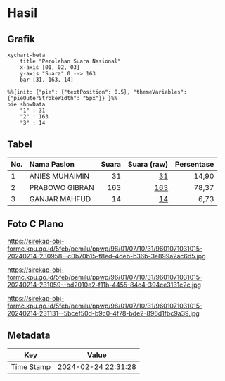 # Hasil

## Grafik

```mermaid
xychart-beta
    title "Perolehan Suara Nasional"
    x-axis [01, 02, 03]
    y-axis "Suara" 0 --> 163
    bar [31, 163, 14]
```

```mermaid
%%{init: {"pie": {"textPosition": 0.5}, "themeVariables": {"pieOuterStrokeWidth": "5px"}} }%%
pie showData
    "1" : 31
    "2" : 163
    "3" : 14
```

## Tabel

| No. | Nama Paslon    | Suara | Suara (raw) | Persentase |
|:--- |:-------------- | -----:| -----------:| ----------:|
| 1   | ANIES MUHAIMIN | 31    | [31][p-1]   | 14,90      |
| 2   | PRABOWO GIBRAN | 163   | [163][p-2]  | 78,37      |
| 3   | GANJAR MAHFUD  | 14    | [14][p-3]   | 6,73       |


[p-1]: https://github.com/gigit-pemilu/pemilu-2024/blob/main/pilpres/hitung-suara/sub/96-papua-barat-daya/sub/01-sorong/sub/07-aimas/sub/1031-malasom/sub/015-tps/sub/paslon-1.txt
[p-2]: https://github.com/gigit-pemilu/pemilu-2024/blob/main/pilpres/hitung-suara/sub/96-papua-barat-daya/sub/01-sorong/sub/07-aimas/sub/1031-malasom/sub/015-tps/sub/paslon-2.txt
[p-3]: https://github.com/gigit-pemilu/pemilu-2024/blob/main/pilpres/hitung-suara/sub/96-papua-barat-daya/sub/01-sorong/sub/07-aimas/sub/1031-malasom/sub/015-tps/sub/paslon-3.txt

## Foto C Plano

https://sirekap-obj-formc.kpu.go.id/5feb/pemilu/ppwp/96/01/07/10/31/9601071031015-20240214-230958--c0b70b15-f8ed-4deb-b36b-3e899a2ac6d5.jpg

https://sirekap-obj-formc.kpu.go.id/5feb/pemilu/ppwp/96/01/07/10/31/9601071031015-20240214-231059--bd2010e2-f11b-4455-84c4-394ce3131c2c.jpg

https://sirekap-obj-formc.kpu.go.id/5feb/pemilu/ppwp/96/01/07/10/31/9601071031015-20240214-231131--5bcef50d-b9c0-4f78-bde2-896d1fbc9a39.jpg


## Metadata

| Key        | Value               |
| ---------- | ------------------- |
| Time Stamp | 2024-02-24 22:31:28 |



